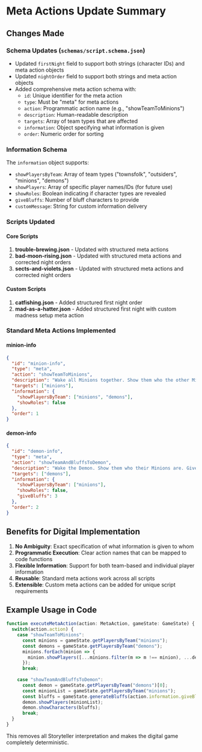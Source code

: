 # Meta Actions Update Summary

## Changes Made

### Schema Updates (`schemas/script.schema.json`)
- Updated `firstNight` field to support both strings (character IDs) and meta action objects
- Updated `nightOrder` field to support both strings and meta action objects
- Added comprehensive meta action schema with:
  - `id`: Unique identifier for the meta action
  - `type`: Must be "meta" for meta actions
  - `action`: Programmatic action name (e.g., "showTeamToMinions")
  - `description`: Human-readable description
  - `targets`: Array of team types that are affected
  - `information`: Object specifying what information is given
  - `order`: Numeric order for sorting

### Information Schema
The `information` object supports:
- `showPlayersByTeam`: Array of team types ("townsfolk", "outsiders", "minions", "demons")
- `showPlayers`: Array of specific player names/IDs (for future use)
- `showRoles`: Boolean indicating if character types are revealed
- `giveBluffs`: Number of bluff characters to provide
- `customMessage`: String for custom information delivery

### Scripts Updated

#### Core Scripts
1. **trouble-brewing.json** - Updated with structured meta actions
2. **bad-moon-rising.json** - Updated with structured meta actions and corrected night orders
3. **sects-and-violets.json** - Updated with structured meta actions and corrected night orders

#### Custom Scripts
1. **catfishing.json** - Added structured first night order
2. **mad-as-a-hatter.json** - Added structured first night with custom madness setup meta action

### Standard Meta Actions Implemented

#### minion-info
```json
{
  "id": "minion-info",
  "type": "meta",
  "action": "showTeamToMinions",
  "description": "Wake all Minions together. Show them who the other Minions are and who the Demon is",
  "targets": ["minions"],
  "information": {
    "showPlayersByTeam": ["minions", "demons"],
    "showRoles": false
  },
  "order": 1
}
```

#### demon-info
```json
{
  "id": "demon-info", 
  "type": "meta",
  "action": "showTeamAndBluffsToDemon",
  "description": "Wake the Demon. Show them who their Minions are. Give them 3 character tokens as bluffs",
  "targets": ["demons"],
  "information": {
    "showPlayersByTeam": ["minions"],
    "showRoles": false,
    "giveBluffs": 3
  },
  "order": 2
}
```

## Benefits for Digital Implementation

1. **No Ambiguity**: Exact specification of what information is given to whom
2. **Programmatic Execution**: Clear action names that can be mapped to code functions
3. **Flexible Information**: Support for both team-based and individual player information
4. **Reusable**: Standard meta actions work across all scripts
5. **Extensible**: Custom meta actions can be added for unique script requirements

## Example Usage in Code

```typescript
function executeMetaAction(action: MetaAction, gameState: GameState) {
  switch(action.action) {
    case "showTeamToMinions":
      const minions = gameState.getPlayersByTeam("minions");
      const demons = gameState.getPlayersByTeam("demons");
      minions.forEach(minion => {
        minion.showPlayers([...minions.filter(m => m !== minion), ...demons]);
      });
      break;
      
    case "showTeamAndBluffsToDemon":
      const demon = gameState.getPlayersByTeam("demons")[0];
      const minionList = gameState.getPlayersByTeam("minions");
      const bluffs = gameState.generateBluffs(action.information.giveBluffs);
      demon.showPlayers(minionList);
      demon.showCharacters(bluffs);
      break;
  }
}
```

This removes all Storyteller interpretation and makes the digital game completely deterministic.
